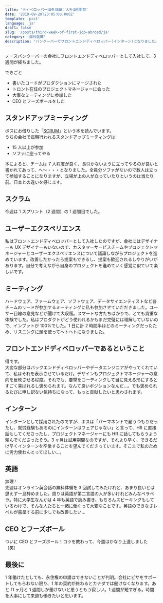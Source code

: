 ```yaml
---
title: 'ディベロッパー海外就職：入社3週間目'
date: '2019-09-20T23:05:00.000Z'
template: 'post'
language: 'ja'
draft: false
slug: '/posts/third-week-of-first-job-abroad/ja'
category: '海外就職'
description: 'バンクーバーでフロントエンドディベロッパー(インターン)になりました。3週間目を終えて。'
---
```


ノースバンクーバーの会社にフロントエンドディベロッパーとして入社して、3 週間が経ちました。

できごと

- 書いたコードがプロダクションにマージされた
- トロント在住のプロジェクトマネージャーに会った
- 大事なミーティングに参加した
- CEO とフーズボールをした

## スタンドアップミーティング

ボスにお借りした「[SCRUM](https://www.amazon.ca/Scrum-Doing-Twice-Work-Half/dp/038534645X/ref=asc_df_038534645X/?tag=googleshopc0c-20&linkCode=df0&hvadid=293004119900&hvpos=1o1&hvnetw=g&hvrand=10000449900595601637&hvpone=&hvptwo=&hvqmt=&hvdev=c&hvdvcmdl=&hvlocint=&hvlocphy=9001537&hvtargid=pla-432324015266&psc=1)」という本を読んでいます。<br />
うちの会社で毎朝行われるスタンドアップミーティングは

- 15 人以上が参加
- ソファに座ってやる

本によると、チームは 7 人程度が良く、長引かないように立ってやるのが良いと書かれてあって、へ〜・・・となりました。全員分ソファがないので数人は立って参加することになりますが、立場が上の人が立っていたりというのは当たり前。日本との違いを感じます。

## スクラム

今週は 1 スプリント（2 週間）の 1 週間目でした。

## ユーザーエクスペリエンス

私はフロントエンドディベロッパーとして入社したのですが、会社にはデザイナーも UX デザイナーもいないので、カスタマーサービスチームやプロジェクトマネージャーとユーザーエクスペリエンスについて議論しながらプロジェクトを進めています。改善したかったら提案もできるし、提案も歓迎されるしやりがいがあります。自分で考えながら自身のプロジェクトを進めていく感覚に似ていて楽しいです。

## ミーティング

ハードウェア、ファームウェア、ソフトウェア、データサイエンティストなど各チームのリードが参加するミーティングに私も参加させていただきました。ユーザー目線の意見などが聞けて大収穫。スマートな方たちばかりで、とても貴重な体験でした。私はプロダクトがどう使われるかもまだ完璧には理解していないので、インプットが 100%でした。1 日に計 2 時間半ほどのミーティングだったため、リスニングに頭を使ってヘトヘトになりました。

## フロントエンドディベロッパーであるということ

得です。<br/>
大変な部分はバックエンドディベロッパーやデータエンジニアがやってくれていて、私はそれを表示させているだけ。デザインもプロジェクトマネージャーの意向を反映させる程度。それでも、要望をコーディングして目に見える形にするとすごく喜ばれるし褒められます。なんて良いポジションなんだ…。でも褒められるたびに申し訳ない気持ちになって、もっと貢献したいと思わされます。

## インターン

インターンとして採用されたのですが、ボスは「パーマネントで雇うつもりだったし、就労経験もあるのにインターンはフェアじゃない」と言って、HR に直接話もしてくださったし、プロジェクトマネージャーにも HR に話してもらうよう頼んでくださったそう。3 ヶ月は試用期間なのですが、それより早く、できるだけ早くインターンを卒業することを望んでくださっています。そこまで私のために労力使わんとってほしい…。

## 英語

無理！<br />
先週はオンライン英会話の無料体験を 3 回試してみたけれど、あまり良いとは思えず一旦辞めました。周りは英語が第二言語の人が多いけれどみんなペラペラ。特に大学生なんかは 4 年も英語で読み書き、もちろんスピーキングもしているわけで、そんな人たちと一緒に働くって大変なことです。英語のできなさレベルが露呈する前に少しでも改善したい…

## CEO とフーズボール

ついに CEO とフーズボール！コツを教わって、今週はかなり上達しました（笑）

## 最後に

1 年働けたとしても、永住権の申請はできないことが判明。会社にビザをサポートしてもらわない限り、1 年の契約が終わるとカナダでは働けなくなります。あと 11 ヶ月と 1 週間しか働けないと思うともう寂しい。1 週間が短すぎる。時間を大事にして来週も働きたいと思います。
